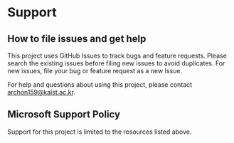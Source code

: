 # Support

## How to file issues and get help  

This project uses GitHub Issues to track bugs and feature requests. Please search the existing 
issues before filing new issues to avoid duplicates.  For new issues, file your bug or 
feature request as a new Issue.

For help and questions about using this project, please contact <archon159@kaist.ac.kr>.

## Microsoft Support Policy  

Support for this project is limited to the resources listed above.
